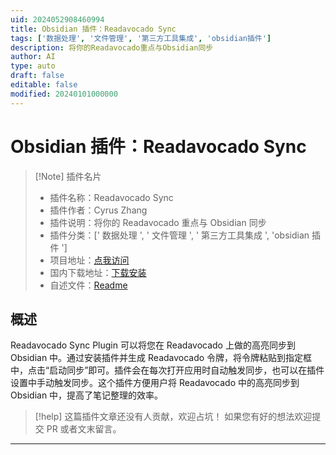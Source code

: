 ```yaml
---
uid: 2024052908460994
title: Obsidian 插件：Readavocado Sync
tags: ['数据处理', '文件管理', '第三方工具集成', 'obsidian插件']
description: 将你的Readavocado重点与Obsidian同步
author: AI
type: auto
draft: false
editable: false
modified: 20240101000000
---
```


# Obsidian 插件：Readavocado Sync

> [!Note] 插件名片
> - 插件名称：Readavocado Sync
> - 插件作者：Cyrus Zhang
> - 插件说明：将你的 Readavocado 重点与 Obsidian 同步
> - 插件分类：[' 数据处理 ', ' 文件管理 ', ' 第三方工具集成 ', 'obsidian 插件 ']
> - 项目地址：[点我访问](https://github.com/innneang/obsidian-readavocado-sync)
> - 国内下载地址：[下载安装](https://pkmer.cn/products/plugin/pluginMarket/?readavocado-sync)
> - 自述文件：[Readme](https://ghproxy.net/https://raw.githubusercontent.com/innneang/obsidian-readavocado-sync/main/README.md)

## 概述

Readavocado Sync Plugin 可以将您在 Readavocado 上做的高亮同步到 Obsidian 中。通过安装插件并生成 Readavocado 令牌，将令牌粘贴到指定框中，点击“启动同步”即可。插件会在每次打开应用时自动触发同步，也可以在插件设置中手动触发同步。这个插件方便用户将 Readavocado 中的高亮同步到 Obsidian 中，提高了笔记整理的效率。

> [!help]
> 这篇插件文章还没有人贡献，欢迎占坑！
> 如果您有好的想法欢迎提交 PR 或者文末留言。

---



